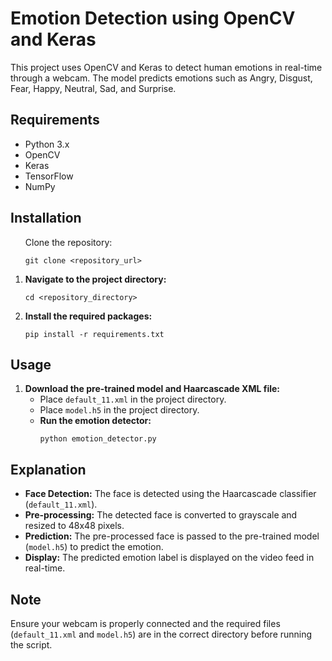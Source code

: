 <!DOCTYPE html>
<html lang="en">
<head>
    <meta charset="UTF-8">
    <meta name="viewport" content="width=device-width, initial-scale=1.0">
    <title>Emotion Detection using OpenCV and Keras</title>
</head>
<body>

<h1>Emotion Detection using OpenCV and Keras</h1>

<p>This project uses OpenCV and Keras to detect human emotions in real-time through a webcam. The model predicts emotions such as Angry, Disgust, Fear, Happy, Neutral, Sad, and Surprise.</p>

<h2>Requirements</h2>
<ul>
    <li>Python 3.x</li>
    <li>OpenCV</li>
    <li>Keras</li>
    <li>TensorFlow</li>
    <li>NumPy</li>
</ul>

<h2>Installation</h2>
<ol>
    Clone the repository:
    <pre><code>git clone &lt;repository_url&gt;</code></pre></li>
    <li><strong>Navigate to the project directory:</strong>
    <pre><code>cd &lt;repository_directory&gt;</code></pre></li>
    <li><strong>Install the required packages:</strong>
    <pre><code>pip install -r requirements.txt</code></pre></li>
    
</ol>

<h2>Usage</h2>
<ol>
    <li><strong>Download the pre-trained model and Haarcascade XML file:</strong>
    <ul>
        <li>Place <code>default_11.xml</code> in the project directory.</li>
        <li>Place <code>model.h5</code> in the project directory.</li>
        <li><strong>Run the emotion detector:</strong>
        <pre><code>python emotion_detector.py</code></pre></li>
    </ul></li>

    
</ol>


<h2>Explanation</h2>

<ul>
    <li><strong>Face Detection:</strong> The face is detected using the Haarcascade classifier (<code>default_11.xml</code>).</li>
    <li><strong>Pre-processing:</strong> The detected face is converted to grayscale and resized to 48x48 pixels.</li>
    <li><strong>Prediction:</strong> The pre-processed face is passed to the pre-trained model (<code>model.h5</code>) to predict the emotion.</li>
    <li><strong>Display:</strong> The predicted emotion label is displayed on the video feed in real-time.</li>
</ul>

<h2>Note</h2>

<p>Ensure your webcam is properly connected and the required files (<code>default_11.xml</code> and <code>model.h5</code>) are in the correct directory before running the script.</p>

</body>
</html>
